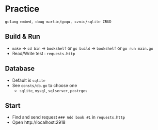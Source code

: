 # Practice
```
golang embed, doug-martin/goqu, cznic/sqlite CRUD
```

## Build & Run
* `make` -> `cd bin` -> `bookshelf` or `go build` -> `bookshelf` or `go run main.go`
* Read/Write test : `requests.http`

## Database
* Default is `sqlite`
* See `consts/db.go` to choose one
  * `sqlite`, `mysql`, `sqlserver`, `postrges`

## Start
* Find and send request `### Add book #1` in `requests.http`
* Open http://localhost:2918
